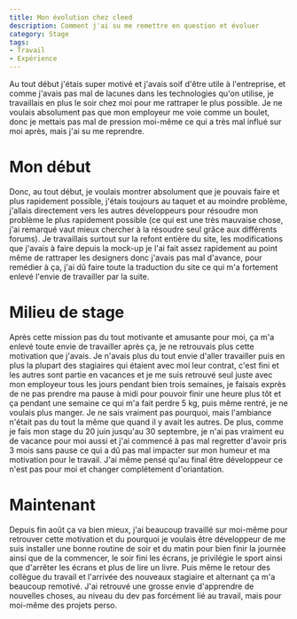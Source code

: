 ```yaml
---
title: Mon évolution chez cleed
description: Comment j'ai su me remettre en question et évoluer 
category: Stage
tags:
- Travail
- Expérience
---
```


Au tout début j'étais super motivé et j'avais soif d'être utile à l'entreprise, et comme j'avais pas mal de lacunes dans les technologies qu'on utilise, je travaillais en plus le soir chez moi pour me rattraper le plus possible. Je ne voulais absolument pas que mon employeur me voie comme un boulet, donc je mettais pas mal de pression moi-même ce qui a très mal influé sur moi après, mais j'ai su me reprendre.

<!--more-->

# Mon début

Donc, au tout début, je voulais montrer absolument que je pouvais faire et plus rapidement possible, j'étais toujours au taquet et au moindre problème, j'allais directement vers les autres développeurs pour résoudre mon problème le plus rapidement possible (ce qui est une très mauvaise chose, j'ai remarqué vaut mieux chercher à la résoudre seul grâce aux différents forums). Je travaillais surtout sur la refont entière du site, les modifications que j'avais à faire depuis la mock-up je l'ai fait assez rapidement au point même de rattraper les designers donc j'avais pas mal d'avance, pour remédier à ça, j'ai dû faire toute la traduction du site ce qui m'a fortement enlevé l'envie de travailler par la suite. 

# Milieu de stage

Après cette mission pas du tout motivante et amusante pour moi, ça m'a enlevé toute envie de travailler après ça, je ne retrouvais plus cette motivation que j'avais. Je n'avais plus du tout envie d'aller travailler puis en plus la plupart des stagiaires qui étaient avec moi leur contrat, c'est fini et les autres sont partie en vacances et je me suis retrouvé seul juste avec mon employeur tous les jours pendant bien trois semaines, je faisais exprès de ne pas prendre ma pause à midi pour pouvoir finir une heure plus tôt et ça pendant une semaine ce qui m'a fait perdre 5 kg, puis même rentré, je ne voulais plus manger. Je ne sais vraiment pas pourquoi, mais l'ambiance n'était pas du tout la même que quand il y avait les autres. De plus, comme je fais mon stage du 20 juin jusqu'au 30 septembre, je n'ai pas vraiment eu de vacance pour moi aussi et j'ai commencé à pas mal regretter d'avoir pris 3 mois sans pause ce qui a dû pas mal impacter sur mon humeur et ma motivation pour le travail. 
J'ai même pensé qu'au final être développeur ce n'est pas pour moi et changer complétement d'oriantation.

# Maintenant

Depuis fin août ça va bien mieux, j'ai beaucoup travaillé sur moi-même pour retrouver cette motivation et du pourquoi je voulais être développeur de me suis installer une bonne routine de soir et du matin pour bien finir la journée ainsi que de la commencer, le soir fini les écrans, je privilégie le sport ainsi que d'arrêter les écrans et plus de lire un livre. Puis même le retour des collègue du travail et l'arrivée des nouveaux stagiaire et alternant ça m'a beaucoup remotivé. J'ai retrouvé une grosse envie d'apprendre de nouvelles choses, au niveau du dev pas forcément lié au travail, mais pour moi-même des projets perso.
